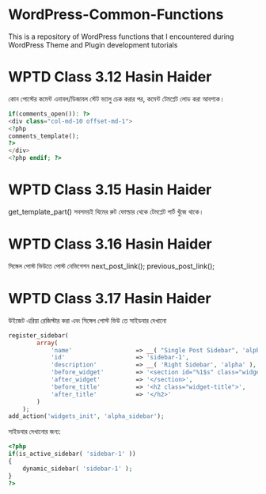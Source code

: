 # WordPress-Common-Functions
This is a repository of WordPress functions that I encountered during WordPress Theme and Plugin development tutorials

# WPTD Class 3.12 Hasin Haider
কোন পোস্টের কমেন্ট এনাবল/ডিজাবল স্টেট ভ্যালু চেক করার পর, কমেন্ট টেমপ্লেট লোড করা আবশ্যক।
```php
if(comments_open()): ?>
<div class="col-md-10 offset-md-1">
<?php
comments_template();
?>
</div>
<?php endif; ?>
```

# WPTD Class 3.15 Hasin Haider
get_template_part()
সবসময়ই থিমের রুট ফোল্ডার থেকে টেমপ্লেট পার্ট খুঁজে থাকে।

# WPTD Class 3.16 Hasin Haider
সিঙ্গেল পোস্ট ভিউতে পোস্ট নেভিগেশন
next_post_link();
previous_post_link();

# WPTD Class 3.17 Hasin Haider
উইজেট এরিয়া রেজিস্টার করা এবং সিঙ্গেল পোস্ট ভিউ তে সাইডবার দেখানো
```php
register_sidebar(
		array(
			'name'					=> __( "Single Post Sidebar", 'alpha' ),
			'id'					=> 'sidebar-1',
			'description'			=> __( 'Right Sidebar', 'alpha' ),
			'before_widget'			=> '<section id="%1$s" class="widget %2$s">',
			'after_widget'			=> '</section>',
			'before_title'			=> '<h2 class="widget-title">',
			'after_title'			=> '</h2>'
		)
	);
add_action('widgets_init', 'alpha_sidebar');
```

সাইডবার দেখানোর জন্য:
```php
<?php
if(is_active_sidebar( 'sidebar-1' ))
{
    dynamic_sidebar( 'sidebar-1' );
}
?>
```
